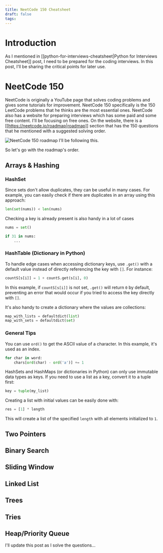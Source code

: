 ```yaml
---
title: NeetCode 150 Cheatsheet
draft: false
tags:
---
```

# Introduction

As I mentioned in [[python-for-interviews-cheatsheet|Python for Interviews Cheatsheet]] post, I need to be prepared for the coding interviews. In this post, I'll be sharing the critical points for later use.

# NeetCode 150

NeetCode is originally a YouTube page that solves coding problems and gives some tutorials for improvement. NeetCode 150 specifically is the 150 LeetCode problems that he thinks are the most essential ones. NeetCode also has a website for preparing interviews which has some paid and some free content. I'll be focusing on free ones. On the website, there is a [[https://neetcode.io/roadmap|roadmap]] section that has the 150 questions that he mentioned with a suggested solving order. 

![NeetCode 150 roadmap](neetcode-roadmap.PNG)
I'll be following this. 

So let's go with the roadmap's order.

## Arrays & Hashing

### HashSet

Since sets don't allow duplicates, they can be useful in many cases. For example, you can easily check if there are duplicates in an array using this approach:

```python
len(set(nums)) < len(nums)
```

Checking a key is already present is also handy in a lot of cases

```python
nums = set()

if 31 in nums:
	...
```
### HashTable (Dictionary in Python)

To handle edge cases when accessing dictionary keys, use `.get()` with a default value instead of directly referencing the key with `[]`. For instance:

```python
countS[s[i]] = 1 + countS.get(s[i], 0)
```

In this example, if `countS[s[i]]` is not set, `.get()` will return `0` by default, preventing an error that would occur if you tried to access the key directly with `[]`.

It's also handy to create a dictionary where the values are collections:

```python
map_with_lists = defaultdict(list)
map_with_sets = defaultdict(set)
```

### General Tips

You can use `ord()` to get the ASCII value of a character. In this example, it's used as an index.

```python
for char in word:
	chars[ord(char) - ord('a')] += 1
```

HashSets and HashMaps (or dictionaries in Python) can only use immutable data types as keys. If you need to use a list as a key, convert it to a tuple first:

```python
key = tuple(my_list)
```

Creating a list with initial values can be easily done with:

```python
res = [1] * length
```

This will create a list of the specified `length` with all elements initialized to `1`.

## Two Pointers

## Binary Search

## Sliding Window

## Linked List

## Trees

## Tries

## Heap/Priority Queue

I'll update this post as I solve the questions...
